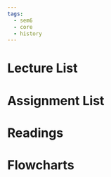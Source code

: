 ```yaml
---
tags:
  - sem6
  - core
  - history
---
```


Lecture List
==
Assignment List
==

Readings
==

Flowcharts
==
